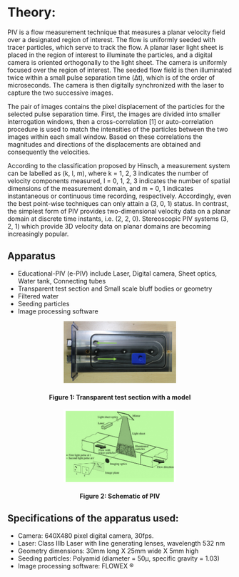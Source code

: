 # Theory:

PIV is a flow measurement technique that measures a planar velocity field over a designated region of interest. The flow is uniformly seeded with tracer particles, which serve to track the flow. A planar laser light sheet is placed in the region of interest to illuminate the particles, and a digital camera is oriented orthogonally to the light sheet. The camera is uniformly focused over the region of interest. The seeded flow field is then illuminated twice within a small pulse separation time (Δt), which is of the order of microseconds. The camera is then digitally synchronized with the laser to capture the two successive images.

The pair of images contains the pixel displacement of the particles for the selected pulse separation time. First, the images are divided into smaller interrogation windows, then a cross-correlation [1] or auto-correlation procedure is used to match the intensities of the particles between the two images within each small window. Based on these correlations the magnitudes and directions of the displacements are obtained and consequently the velocities.

According to the classification proposed by Hinsch, a measurement system can be labelled as (k, l, m), where k = 1, 2, 3 indicates the number of velocity components measured, l = 0, 1, 2, 3 indicates the number of spatial dimensions of the measurement domain, and m = 0, 1 indicates instantaneous or continuous time recording, respectively. Accordingly, even the best point-wise techniques can only attain a (3, 0, 1) status. In contrast, the simplest form of PIV provides two-dimensional velocity data on a planar domain at discrete time instants, i.e. (2, 2, 0). Stereoscopic PIV systems (3, 2, 1) which provide 3D velocity data on planar domains are becoming increasingly popular.


 ## Apparatus
- Educational-PIV (e-PIV) include Laser, Digital camera, Sheet optics, Water tank, Connecting tubes
- Transparent test section and Small scale bluff bodies or geometry
- Filtered water
- Seeding particles
- Image processing software


<center>
<img src="./images/Fig1.png" style="width:50%;">

#### Figure 1: Transparent test section with a model
</center>

<center>
<img src="./images/Fig2.png" style="width:50%;">

#### Figure 2: Schematic of PIV
</center>

## Specifications of the apparatus used:
- Camera: 640X480 pixel digital camera, 30fps.
- Laser: Class IIIb Laser with line generating lenses, wavelength 532 nm
- Geometry dimensions: 30mm long X 25mm wide X 5mm high
- Seeding particles: Polyamid (diameter = 50μ, specific gravity = 1.03)
- Image processing software: FLOWEX ®
